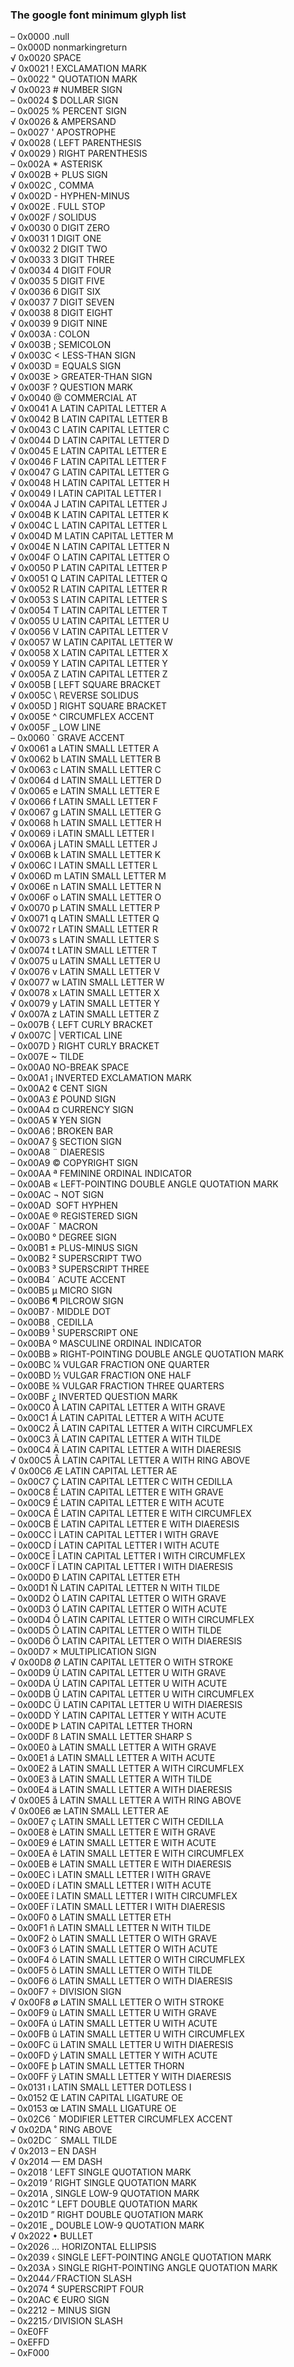 ### The google font minimum glyph list  
  
– 0x0000    .null  
– 0x000D    nonmarkingreturn  
√ 0x0020    SPACE  
√ 0x0021  ! EXCLAMATION MARK  
– 0x0022  " QUOTATION MARK  
√ 0x0023  # NUMBER SIGN  
– 0x0024  $ DOLLAR SIGN  
– 0x0025  % PERCENT SIGN  
√ 0x0026  & AMPERSAND  
– 0x0027  ' APOSTROPHE  
√ 0x0028  ( LEFT PARENTHESIS  
√ 0x0029  ) RIGHT PARENTHESIS  
– 0x002A  * ASTERISK  
√ 0x002B  + PLUS SIGN  
√ 0x002C  , COMMA  
√ 0x002D  - HYPHEN-MINUS  
√ 0x002E  . FULL STOP  
√ 0x002F  / SOLIDUS  
√ 0x0030  0 DIGIT ZERO  
√ 0x0031  1 DIGIT ONE  
√ 0x0032  2 DIGIT TWO  
√ 0x0033  3 DIGIT THREE  
√ 0x0034  4 DIGIT FOUR  
√ 0x0035  5 DIGIT FIVE  
√ 0x0036  6 DIGIT SIX  
√ 0x0037  7 DIGIT SEVEN  
√ 0x0038  8 DIGIT EIGHT  
√ 0x0039  9 DIGIT NINE  
√ 0x003A  : COLON  
√ 0x003B  ; SEMICOLON  
√ 0x003C  < LESS-THAN SIGN  
√ 0x003D  = EQUALS SIGN  
√ 0x003E  > GREATER-THAN SIGN  
√ 0x003F  ? QUESTION MARK  
√ 0x0040  @ COMMERCIAL AT  
√ 0x0041  A LATIN CAPITAL LETTER A  
√ 0x0042  B LATIN CAPITAL LETTER B  
√ 0x0043  C LATIN CAPITAL LETTER C  
√ 0x0044  D LATIN CAPITAL LETTER D  
√ 0x0045  E LATIN CAPITAL LETTER E  
√ 0x0046  F LATIN CAPITAL LETTER F  
√ 0x0047  G LATIN CAPITAL LETTER G  
√ 0x0048  H LATIN CAPITAL LETTER H  
√ 0x0049  I LATIN CAPITAL LETTER I  
√ 0x004A  J LATIN CAPITAL LETTER J  
√ 0x004B  K LATIN CAPITAL LETTER K  
√ 0x004C  L LATIN CAPITAL LETTER L  
√ 0x004D  M LATIN CAPITAL LETTER M  
√ 0x004E  N LATIN CAPITAL LETTER N  
√ 0x004F  O LATIN CAPITAL LETTER O  
√ 0x0050  P LATIN CAPITAL LETTER P  
√ 0x0051  Q LATIN CAPITAL LETTER Q  
√ 0x0052  R LATIN CAPITAL LETTER R  
√ 0x0053  S LATIN CAPITAL LETTER S  
√ 0x0054  T LATIN CAPITAL LETTER T  
√ 0x0055  U LATIN CAPITAL LETTER U  
√ 0x0056  V LATIN CAPITAL LETTER V  
√ 0x0057  W LATIN CAPITAL LETTER W  
√ 0x0058  X LATIN CAPITAL LETTER X  
√ 0x0059  Y LATIN CAPITAL LETTER Y  
√ 0x005A  Z LATIN CAPITAL LETTER Z  
√ 0x005B  [ LEFT SQUARE BRACKET  
√ 0x005C  \ REVERSE SOLIDUS  
√ 0x005D  ] RIGHT SQUARE BRACKET  
√ 0x005E  ^ CIRCUMFLEX ACCENT  
√ 0x005F  _ LOW LINE  
– 0x0060  ` GRAVE ACCENT  
√ 0x0061  a LATIN SMALL LETTER A  
√ 0x0062  b LATIN SMALL LETTER B  
√ 0x0063  c LATIN SMALL LETTER C  
√ 0x0064  d LATIN SMALL LETTER D  
√ 0x0065  e LATIN SMALL LETTER E  
√ 0x0066  f LATIN SMALL LETTER F  
√ 0x0067  g LATIN SMALL LETTER G  
√ 0x0068  h LATIN SMALL LETTER H  
√ 0x0069  i LATIN SMALL LETTER I  
√ 0x006A  j LATIN SMALL LETTER J  
√ 0x006B  k LATIN SMALL LETTER K  
√ 0x006C  l LATIN SMALL LETTER L  
√ 0x006D  m LATIN SMALL LETTER M  
√ 0x006E  n LATIN SMALL LETTER N  
√ 0x006F  o LATIN SMALL LETTER O  
√ 0x0070  p LATIN SMALL LETTER P  
√ 0x0071  q LATIN SMALL LETTER Q  
√ 0x0072  r LATIN SMALL LETTER R  
√ 0x0073  s LATIN SMALL LETTER S  
√ 0x0074  t LATIN SMALL LETTER T  
√ 0x0075  u LATIN SMALL LETTER U  
√ 0x0076  v LATIN SMALL LETTER V  
√ 0x0077  w LATIN SMALL LETTER W  
√ 0x0078  x LATIN SMALL LETTER X  
√ 0x0079  y LATIN SMALL LETTER Y  
√ 0x007A  z LATIN SMALL LETTER Z  
– 0x007B  { LEFT CURLY BRACKET  
√ 0x007C  | VERTICAL LINE  
– 0x007D  } RIGHT CURLY BRACKET  
– 0x007E  ~ TILDE  
– 0x00A0    NO-BREAK SPACE  
– 0x00A1  ¡ INVERTED EXCLAMATION MARK  
– 0x00A2  ¢ CENT SIGN  
– 0x00A3  £ POUND SIGN  
– 0x00A4  ¤ CURRENCY SIGN  
– 0x00A5  ¥ YEN SIGN  
– 0x00A6  ¦ BROKEN BAR  
– 0x00A7  § SECTION SIGN  
– 0x00A8  ¨ DIAERESIS  
– 0x00A9  © COPYRIGHT SIGN  
– 0x00AA  ª FEMININE ORDINAL INDICATOR  
– 0x00AB  « LEFT-POINTING DOUBLE ANGLE QUOTATION MARK  
– 0x00AC  ¬ NOT SIGN  
– 0x00AD  ­ SOFT HYPHEN  
– 0x00AE  ® REGISTERED SIGN  
– 0x00AF  ¯ MACRON  
– 0x00B0  ° DEGREE SIGN  
– 0x00B1  ± PLUS-MINUS SIGN  
– 0x00B2  ² SUPERSCRIPT TWO  
– 0x00B3  ³ SUPERSCRIPT THREE  
– 0x00B4  ´ ACUTE ACCENT  
– 0x00B5  µ MICRO SIGN  
– 0x00B6  ¶ PILCROW SIGN  
– 0x00B7  · MIDDLE DOT  
– 0x00B8  ¸ CEDILLA  
– 0x00B9  ¹ SUPERSCRIPT ONE  
– 0x00BA  º MASCULINE ORDINAL INDICATOR  
– 0x00BB  » RIGHT-POINTING DOUBLE ANGLE QUOTATION MARK  
– 0x00BC  ¼ VULGAR FRACTION ONE QUARTER  
– 0x00BD  ½ VULGAR FRACTION ONE HALF  
– 0x00BE  ¾ VULGAR FRACTION THREE QUARTERS  
– 0x00BF  ¿ INVERTED QUESTION MARK  
– 0x00C0  À LATIN CAPITAL LETTER A WITH GRAVE  
– 0x00C1  Á LATIN CAPITAL LETTER A WITH ACUTE  
– 0x00C2  Â LATIN CAPITAL LETTER A WITH CIRCUMFLEX  
– 0x00C3  Ã LATIN CAPITAL LETTER A WITH TILDE  
– 0x00C4  Ä LATIN CAPITAL LETTER A WITH DIAERESIS  
√ 0x00C5  Å LATIN CAPITAL LETTER A WITH RING ABOVE  
√ 0x00C6  Æ LATIN CAPITAL LETTER AE  
– 0x00C7  Ç LATIN CAPITAL LETTER C WITH CEDILLA  
– 0x00C8  È LATIN CAPITAL LETTER E WITH GRAVE  
– 0x00C9  É LATIN CAPITAL LETTER E WITH ACUTE  
– 0x00CA  Ê LATIN CAPITAL LETTER E WITH CIRCUMFLEX  
– 0x00CB  Ë LATIN CAPITAL LETTER E WITH DIAERESIS  
– 0x00CC  Ì LATIN CAPITAL LETTER I WITH GRAVE  
– 0x00CD  Í LATIN CAPITAL LETTER I WITH ACUTE  
– 0x00CE  Î LATIN CAPITAL LETTER I WITH CIRCUMFLEX  
– 0x00CF  Ï LATIN CAPITAL LETTER I WITH DIAERESIS  
– 0x00D0  Ð LATIN CAPITAL LETTER ETH  
– 0x00D1  Ñ LATIN CAPITAL LETTER N WITH TILDE  
– 0x00D2  Ò LATIN CAPITAL LETTER O WITH GRAVE  
– 0x00D3  Ó LATIN CAPITAL LETTER O WITH ACUTE  
– 0x00D4  Ô LATIN CAPITAL LETTER O WITH CIRCUMFLEX  
– 0x00D5  Õ LATIN CAPITAL LETTER O WITH TILDE  
– 0x00D6  Ö LATIN CAPITAL LETTER O WITH DIAERESIS  
– 0x00D7  × MULTIPLICATION SIGN  
√ 0x00D8  Ø LATIN CAPITAL LETTER O WITH STROKE  
– 0x00D9  Ù LATIN CAPITAL LETTER U WITH GRAVE  
– 0x00DA  Ú LATIN CAPITAL LETTER U WITH ACUTE  
– 0x00DB  Û LATIN CAPITAL LETTER U WITH CIRCUMFLEX  
– 0x00DC  Ü LATIN CAPITAL LETTER U WITH DIAERESIS  
– 0x00DD  Ý LATIN CAPITAL LETTER Y WITH ACUTE  
– 0x00DE  Þ LATIN CAPITAL LETTER THORN  
– 0x00DF  ß LATIN SMALL LETTER SHARP S  
– 0x00E0  à LATIN SMALL LETTER A WITH GRAVE  
– 0x00E1  á LATIN SMALL LETTER A WITH ACUTE  
– 0x00E2  â LATIN SMALL LETTER A WITH CIRCUMFLEX  
– 0x00E3  ã LATIN SMALL LETTER A WITH TILDE  
– 0x00E4  ä LATIN SMALL LETTER A WITH DIAERESIS  
√ 0x00E5  å LATIN SMALL LETTER A WITH RING ABOVE  
√ 0x00E6  æ LATIN SMALL LETTER AE  
– 0x00E7  ç LATIN SMALL LETTER C WITH CEDILLA  
– 0x00E8  è LATIN SMALL LETTER E WITH GRAVE  
– 0x00E9  é LATIN SMALL LETTER E WITH ACUTE  
– 0x00EA  ê LATIN SMALL LETTER E WITH CIRCUMFLEX  
– 0x00EB  ë LATIN SMALL LETTER E WITH DIAERESIS  
– 0x00EC  ì LATIN SMALL LETTER I WITH GRAVE  
– 0x00ED  í LATIN SMALL LETTER I WITH ACUTE  
– 0x00EE  î LATIN SMALL LETTER I WITH CIRCUMFLEX  
– 0x00EF  ï LATIN SMALL LETTER I WITH DIAERESIS  
– 0x00F0  ð LATIN SMALL LETTER ETH  
– 0x00F1  ñ LATIN SMALL LETTER N WITH TILDE  
– 0x00F2  ò LATIN SMALL LETTER O WITH GRAVE  
– 0x00F3  ó LATIN SMALL LETTER O WITH ACUTE  
– 0x00F4  ô LATIN SMALL LETTER O WITH CIRCUMFLEX  
– 0x00F5  õ LATIN SMALL LETTER O WITH TILDE  
– 0x00F6  ö LATIN SMALL LETTER O WITH DIAERESIS  
– 0x00F7  ÷ DIVISION SIGN  
√ 0x00F8  ø LATIN SMALL LETTER O WITH STROKE  
– 0x00F9  ù LATIN SMALL LETTER U WITH GRAVE  
– 0x00FA  ú LATIN SMALL LETTER U WITH ACUTE  
– 0x00FB  û LATIN SMALL LETTER U WITH CIRCUMFLEX  
– 0x00FC  ü LATIN SMALL LETTER U WITH DIAERESIS  
– 0x00FD  ý LATIN SMALL LETTER Y WITH ACUTE  
– 0x00FE  þ LATIN SMALL LETTER THORN  
– 0x00FF  ÿ LATIN SMALL LETTER Y WITH DIAERESIS  
– 0x0131  ı LATIN SMALL LETTER DOTLESS I  
– 0x0152  Œ LATIN CAPITAL LIGATURE OE  
– 0x0153  œ LATIN SMALL LIGATURE OE  
– 0x02C6  ˆ MODIFIER LETTER CIRCUMFLEX ACCENT  
√ 0x02DA  ˚ RING ABOVE  
– 0x02DC  ˜ SMALL TILDE  
√ 0x2013  – EN DASH  
√ 0x2014  — EM DASH  
– 0x2018  ‘ LEFT SINGLE QUOTATION MARK  
– 0x2019  ’ RIGHT SINGLE QUOTATION MARK  
– 0x201A  ‚ SINGLE LOW-9 QUOTATION MARK  
– 0x201C  “ LEFT DOUBLE QUOTATION MARK  
– 0x201D  ” RIGHT DOUBLE QUOTATION MARK  
– 0x201E  „ DOUBLE LOW-9 QUOTATION MARK  
√ 0x2022  • BULLET  
– 0x2026  … HORIZONTAL ELLIPSIS  
– 0x2039  ‹ SINGLE LEFT-POINTING ANGLE QUOTATION MARK  
– 0x203A  › SINGLE RIGHT-POINTING ANGLE QUOTATION MARK  
– 0x2044  ⁄ FRACTION SLASH  
– 0x2074  ⁴ SUPERSCRIPT FOUR  
– 0x20AC  € EURO SIGN  
– 0x2212  − MINUS SIGN  
– 0x2215  ∕ DIVISION SLASH  
– 0xE0FF     
– 0xEFFD     
– 0xF000   